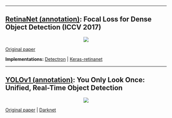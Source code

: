 
---
## [RetinaNet (annotation)](https://github.com/alisher0717/machine-learning-notes/blob/master/object-detection-papers/RetinaNet.pdf): Focal Loss for Dense Object Detection (ICCV 2017)

[<p align="center"> <img src="https://github.com/Machine-Learning-Tokyo/papers-with-annotations/blob/master/object-detection/images/RetinaNet-architecture.png"/> </p>](https://github.com/Machine-Learning-Tokyo/papers-with-annotations/blob/master/object-detection/RetinaNet.pdf)



[Original paper](http://openaccess.thecvf.com/content_ICCV_2017/papers/Lin_Focal_Loss_for_ICCV_2017_paper.pdf)

**Implementations:** [Detectron](https://github.com/facebookresearch/Detectron) | [Keras-retinanet](https://github.com/fizyr/keras-retinanet)

---

## [YOLOv1 (annotation)](https://github.com/Machine-Learning-Tokyo/papers-with-annotations/blob/master/object-detection/YOLOv1.pdf): You Only Look Once: Unified, Real-Time Object Detection

[<p align="center"> <img src="https://github.com/Machine-Learning-Tokyo/papers-with-annotations/blob/master/object-detection/images/YOLOv1.png"/> </p>](https://github.com/Machine-Learning-Tokyo/papers-with-annotations/blob/master/object-detection/YOLOv1.pdf)


[Original paper](https://arxiv.org/abs/1506.02640) | [Darknet](http://pjreddie.com/yolo/)
